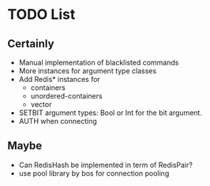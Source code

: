 # TODO List

## Certainly

- Manual implementation of blacklisted commands
- More instances for argument type classes
- Add Redis* instances for
    - containers
    - unordered-containers
    - vector
- SETBIT argument types: Bool or Int for the bit argument.
- AUTH when connecting


## Maybe

- Can RedisHash be implemented in term of RedisPair?
- use pool library by bos for connection pooling

